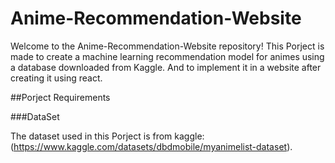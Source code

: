 # Anime-Recommendation-Website

Welcome to the Anime-Recommendation-Website repository!
This Porject is made to create a machine learning recommendation model for animes using a database downloaded from Kaggle. And to implement it in a website after creating it using react.

##Porject Requirements

###DataSet 

The dataset used in this Porject is from kaggle: (https://www.kaggle.com/datasets/dbdmobile/myanimelist-dataset).

